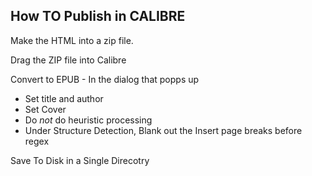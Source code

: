 How TO Publish in CALIBRE
-------------------------

Make the HTML into a zip file.

Drag the ZIP file into Calibre

Convert to EPUB - In the dialog that popps up
-  Set title and author
-  Set Cover
-  Do *not* do heuristic processing
-  Under Structure Detection, Blank out the Insert page breaks before regex

Save To Disk in a Single Direcotry

